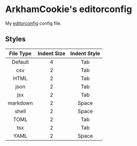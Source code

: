 # ArkhamCookie's editorconfig

My [editorconfig](https://editorconfig.org) config file.

## Styles

| File Type | Indent Size | Indent Style |
| :---: | :---: | :---: |
| Default | 4 | Tab |
| csv | 2 | Tab |
| HTML | 2 | Tab |
| json | 2 | Tab |
| jsx | 2 | Tab |
| markdown | 2 | Space |
| shell | 2 | Space |
| TOML | 2 | Tab |
| tsx | 2 | Tab |
| YAML | 2 | Space |
